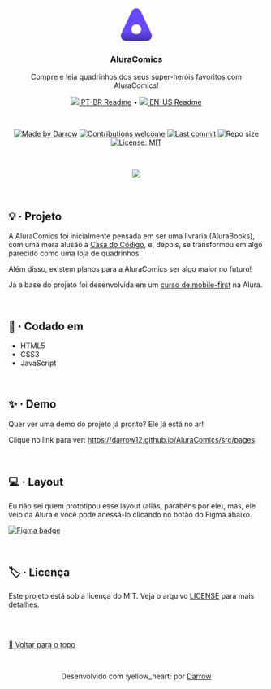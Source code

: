 <div align="center" id="top">
  <!-- Logo & Basic info project -->
  <a href="https://darrow12.github.io/AluraComics/src/pages">
    <img src="https://github.com/darrow12/AluraComics/blob/main/public/images/logo.svg" alt="Logotipo da AluraComics" height="64"/>
  </a>
  
  <h3>AluraComics</h3>
  <p>Compre e leia quadrinhos dos seus super-heróis favoritos com AluraComics!</p>

  <!-- Readme languages -->
  <p>
    <a href="README-pt.md"><img src="https://github.com/darrow12/Pop_OS-posInstall/blob/main/.github/br.png" height="12"> PT-BR Readme</a> 
    • 
    <a href="README.md"><img src="https://github.com/darrow12/Pop_OS-posInstall/blob/main/.github/us.png" height="12"> EN-US Readme</a>
  </p>
  
  <br>
  
  <!-- Badges-->
  [![Made by Darrow](https://img.shields.io/badge/Made%20by-Darrow-6949FF?logo=github&labelColor=1C1F2A)](https://github.com/darrow12)
  [![Contributions welcome](https://img.shields.io/badge/Contributions-welcome-6949FF?labelColor=1C1F2A)](https://github.com/darrow12/AluraComics/pulls)
  [![Last commit](https://img.shields.io/github/last-commit/darrow12/AluraComics?color=6949FF&labelColor=1C1F2A&label=Last%20commit)](https://github.com/darrow12/AluraComics/commits/main)
  ![Repo size](https://img.shields.io/github/repo-size/darrow12/AluraComics?color=6949FF&labelColor=1C1F2A&label=Repo%20size)
  [![License: MIT](https://img.shields.io/github/license/darrow12/AluraComics?color=6949FF&labelColor=1C1F2A&label=License)](https://github.com/darrow12/AluraComics/blob/main/LICENSE)

<br>
  
![](https://user-images.githubusercontent.com/47289706/188709474-182615dc-2d36-4355-ac0a-b78cc1d16350.png)
  
</div>
<br>

## :bulb: · Projeto

A AluraComics foi inicialmente pensada em ser uma livraria (AluraBooks), com uma mera alusão à [Casa do Código](https://www.casadocodigo.com.br/), e, depois, se transformou em algo parecido como uma loja de quadrinhos.

Além disso, existem planos para a AluraComics ser algo maior no futuro!

Já a base do projeto foi desenvolvida em um [curso de mobile-first](https://www.alura.com.br/curso-online-html-css-responsividade-mobile-first) na Alura.

<br>

## :rocket: · Codado em
- HTML5
- CSS3
- JavaScript

<br>

## :sparkles: · Demo

Quer ver uma demo do projeto já pronto? Ele já está no ar!

Clique no link para ver: https://darrow12.github.io/AluraComics/src/pages

<br>

## :computer: · Layout

Eu não sei quem prototipou esse layout (aliás, parabéns por ele), mas, ele veio da Alura e você pode acessá-lo clicando no botão do Figma abaixo.

[![Figma badge](https://img.shields.io/badge/figma%20-%236E40C9.svg?color=000000&style=for-the-badge&logo=figma&logoColor=dark-orange)](https://www.figma.com/file/sSMbIqKaGBd66Y8roxTk2p/AluraBooks?node-id=37%3A94)

<br>

## :label: · Licença

Este projeto está sob a licença do MIT. Veja o arquivo [LICENSE](https://github.com/darrow12/AluraComics/blob/main/LICENSE) para mais detalhes.

<br>
<br>

<a href='#top'>:arrow_up_small: Voltar para o topo</a>

<br>

<p align="center">Desenvolvido com :yellow_heart: por <a href="https://github.com/darrow12">Darrow</a></p>
